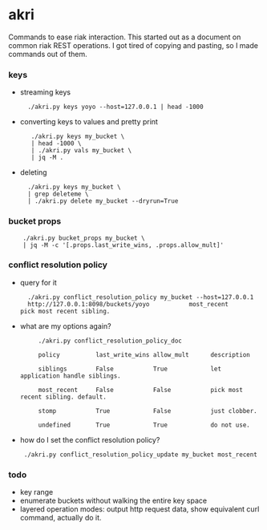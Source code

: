 akri
====

Commands to ease riak interaction.
This started out as a document on common riak REST operations.
I got tired of copying and pasting, so I made commands out of them.

### keys

* streaming keys

        ./akri.py keys yoyo --host=127.0.0.1 | head -1000

* converting keys to values and pretty print

         ./akri.py keys my_bucket \
         | head -1000 \
         | ./akri.py vals my_bucket \
         | jq -M .


* deleting

        ./akri.py keys my_bucket \
        | grep deleteme \
        | ./akri.py delete my_bucket --dryrun=True

### bucket props

        ./akri.py bucket_props my_bucket \
        | jq -M -c '[.props.last_write_wins, .props.allow_mult]'

### conflict resolution policy

* query for it

        ./akri.py conflict_resolution_policy my_bucket --host=127.0.0.1
        http://127.0.0.1:8098/buckets/yoyo           most_recent        pick most recent sibling. 

* what are my options again?

           ./akri.py conflict_resolution_policy_doc

           policy          last_write_wins allow_mult      description

           siblings        False           True            let application handle siblings.

           most_recent     False           False           pick most recent sibling. default.

           stomp           True            False           just clobber.

           undefined       True            True            do not use.

* how do I set the conflict resolution policy?

       ./akri.py conflict_resolution_policy_update my_bucket most_recent

### todo

* key range
* enumerate buckets without walking the entire key space
* layered operation modes: output http request data, show equivalent curl command, actually do it.
